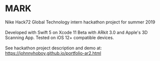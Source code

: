 # MARK
Nike Hack72 Global Technology intern hackathon project for summer 2019
<br><br>
Developed with Swift 5 on Xcode 11 Beta with ARkit 3.0 and Apple's 3D Scanning App. Tested on iOS 12+ compatible devices.
<br><br>
See hackathon project description and demo at:<br>
https://johnnyhoboy.github.io/portfolio-ar2.html
